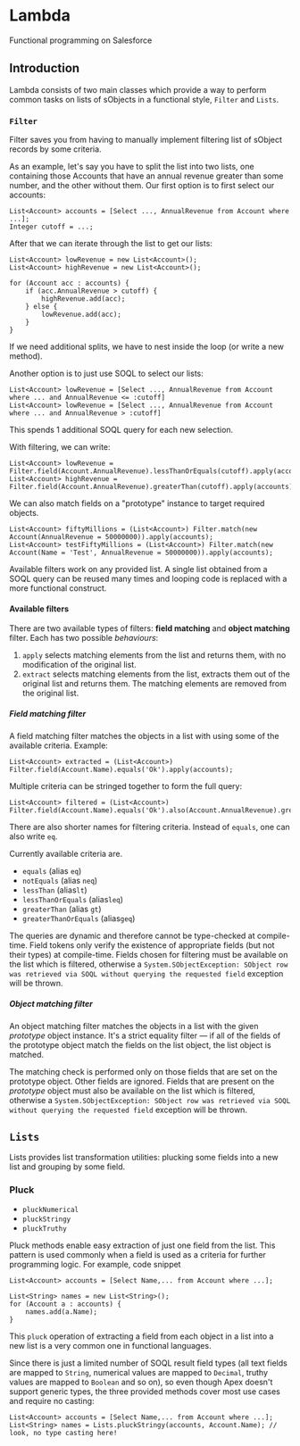 # Lambda

Functional programming on Salesforce

## Introduction

Lambda consists of two main classes which provide a way to perform common tasks on lists of sObjects in a functional style, `Filter` and `Lists`.

### `Filter`

Filter saves you from having to manually implement filtering list of sObject records by some criteria.

As an example, let's say you have to split the list into two lists, one containing those Accounts that have an annual revenue greater than some number, and the other without them. Our first option is to first select our accounts:

    List<Account> accounts = [Select ..., AnnualRevenue from Account where ...];
    Integer cutoff = ...;

After that we can iterate through the list to get our lists:

    List<Account> lowRevenue = new List<Account>();
    List<Account> highRevenue = new List<Account>();

    for (Account acc : accounts) {
        if (acc.AnnualRevenue > cutoff) {
            highRevenue.add(acc);
        } else {
            lowRevenue.add(acc);
        }
    }

If we need additional splits, we have to nest inside the loop (or write a new method).

Another option is to just use SOQL to select our lists:

    List<Account> lowRevenue = [Select ..., AnnualRevenue from Account where ... and AnnualRevenue <= :cutoff]
    List<Account> lowRevenue = [Select ..., AnnualRevenue from Account where ... and AnnualRevenue > :cutoff]

This spends 1 additional SOQL query for each new selection.

With filtering, we can write:

    List<Account> lowRevenue = Filter.field(Account.AnnualRevenue).lessThanOrEquals(cutoff).apply(accounts);
    List<Account> highRevenue = Filter.field(Account.AnnualRevenue).greaterThan(cutoff).apply(accounts);

We can also match fields on a "prototype" instance to target required objects.

    List<Account> fiftyMillions = (List<Account>) Filter.match(new Account(AnnualRevenue = 50000000)).apply(accounts);
    List<Account> testFiftyMillions = (List<Account>) Filter.match(new Account(Name = 'Test', AnnualRevenue = 50000000)).apply(accounts);


Available filters work on any provided list. A single list obtained from a SOQL query can be reused many times and looping code is replaced with a more functional construct. 

#### Available filters

There are two available types of filters: **field matching** and **object matching** filter. Each has two possible *behaviours*:

1. `apply` selects matching elements from the list and returns them, with no modification of the original list.
2. `extract` selects matching elements from the list, extracts them out of the original list and returns them. The matching elements are removed from the original list.

##### Field matching filter

A field matching filter matches the objects in a list with using some of the available criteria. Example:

    List<Account> extracted = (List<Account>) Filter.field(Account.Name).equals('Ok').apply(accounts);

Multiple criteria can be stringed together to form the full query:

    List<Account> filtered = (List<Account>) Filter.field(Account.Name).equals('Ok').also(Account.AnnualRevenue).greaterThan(100000).apply(accounts);

There are also shorter names for filtering criteria. Instead of `equals`, one can also write `eq`.

Currently available criteria are.

* `equals` (alias `eq`)
* `notEquals` (alias `neq`)
* `lessThan` (alias`lt`)
* `lessThanOrEquals` (alias`leq`)
* `greaterThan` (alias `gt`)
* `greaterThanOrEquals` (alias`geq`)


The queries are dynamic and therefore cannot be type-checked at compile-time. Field tokens only verify the existence of appropriate fields (but not their types) at compile-time. Fields chosen for filtering must be available on the list which is filtered, otherwise a `System.SObjectException: SObject row was retrieved via SOQL without querying the requested field` exception will be thrown.

##### Object matching filter

An object matching filter matches the objects in a list with the given *prototype* object instance. It's a strict equality filter — if all of the fields of the prototype object match the fields on the list object, the list object is matched.

The matching check is performed only on those fields that are set on the prototype object. Other fields are ignored. Fields that are present on the *prototype* object must also be available on the list which is filtered, otherwise a `System.SObjectException: SObject row was retrieved via SOQL without querying the requested field` exception will be thrown.

## `Lists`

Lists provides list transformation utilities: plucking some fields into a new list and grouping by some field.

### Pluck

* `pluckNumerical`
* `pluckStringy`
* `pluckTruthy`

Pluck methods enable easy extraction of just one field from the list. This pattern is used commonly when a field is used as a criteria for further programming logic. For example, code snippet

    List<Account> accounts = [Select Name,... from Account where ...];
    
    List<String> names = new List<String>();
    for (Account a : accounts) {
        names.add(a.Name);
    }

This `pluck` operation of extracting a field from each object in a list into a new list is a very common one in functional languages. 

Since there is just a limited number of SOQL result field types (all text fields are mapped to `String`, numerical values are mapped to `Decimal`, truthy values are mapped to `Boolean` and so on), so even though Apex doesn't support generic types, the three provided methods cover most use cases and require no casting:

    List<Account> accounts = [Select Name,... from Account where ...];
    List<String> names = Lists.pluckStringy(accounts, Account.Name); // look, no type casting here!